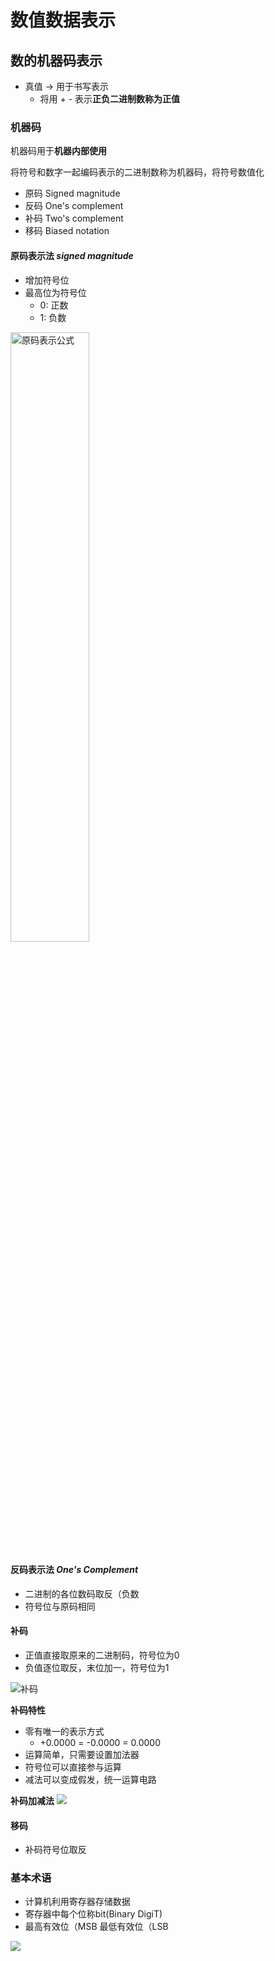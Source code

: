 # 数值数据表示

## 数的机器码表示

- 真值 -> 用于书写表示
	- 将用 + - 表示**正负二进制数称为正值** 

### 机器码
机器码用于**机器内部使用** 

将符号和数字一起编码表示的二进制数称为机器码，将符号数值化
- 原码 Signed magnitude
- 反码 One's complement
- 补码 Two's complement
- 移码 Biased notation

#### 原码表示法 *signed magnitude* 
- 增加符号位
- 最高位为符号位
	- 0: 正数
	- 1: 负数

<img alt="原码表示公式" src="https://ssl-pubpic.51yund.com/1359243624.png" style="width:50%;"/>

#### 反码表示法 *One's Complement* 
- 二进制的各位数码取反（负数
- 符号位与原码相同

#### 补码
- 正值直接取原来的二进制码，符号位为0
- 负值逐位取反，末位加一，符号位为1

<img alt="补码" src="https://ssl-pubpic.51yund.com/1359261160.png" />

**补码特性** 

- 零有唯一的表示方式
	- +0.0000 = -0.0000 = 0.0000
- 运算简单，只需要设置加法器
- 符号位可以直接参与运算
- 减法可以变成假发，统一运算电路

**补码加减法** 
<img src="https://ssl-pubpic.51yund.com/1359261174.png" />

#### 移码
- 补码符号位取反

### 基本术语
- 计算机利用寄存器存储数据
- 寄存器中每个位称bit(Binary DigiT)
- 最高有效位（MSB 最低有效位（LSB

<img src="https://ssl-pubpic.51yund.com/1359261240.png" />


